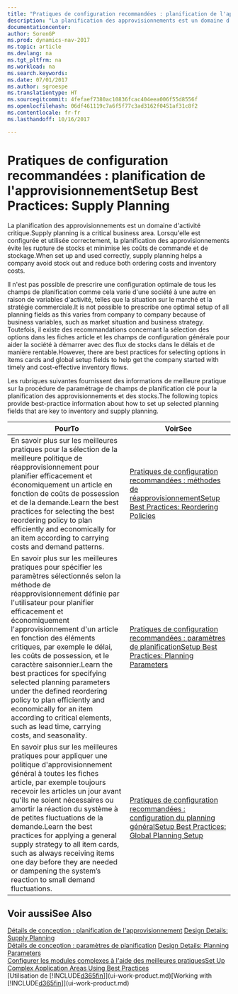 ```yaml
---
title: "Pratiques de configuration recommandées : planification de l'approvisionnement"
description: "La planification des approvisionnements est un domaine d'activité critique. Lorsqu'elle est configurée et utilisée correctement, la planification des approvisionnements évite les rupture de stocks et minimise les coûts de commande et de stockage."
documentationcenter: 
author: SorenGP
ms.prod: dynamics-nav-2017
ms.topic: article
ms.devlang: na
ms.tgt_pltfrm: na
ms.workload: na
ms.search.keywords: 
ms.date: 07/01/2017
ms.author: sgroespe
ms.translationtype: HT
ms.sourcegitcommit: 4fefaef7380ac10836fcac404eea006f55d8556f
ms.openlocfilehash: 06df461119c7a6f5f77c3ad3162f0451af31c8f2
ms.contentlocale: fr-fr
ms.lasthandoff: 10/16/2017

---
```

# <a name="setup-best-practices-supply-planning"></a><span data-ttu-id="9fd3f-104">Pratiques de configuration recommandées : planification de l'approvisionnement</span><span class="sxs-lookup"><span data-stu-id="9fd3f-104">Setup Best Practices: Supply Planning</span></span>
<span data-ttu-id="9fd3f-105">La planification des approvisionnements est un domaine d'activité critique.</span><span class="sxs-lookup"><span data-stu-id="9fd3f-105">Supply planning is a critical business area.</span></span> <span data-ttu-id="9fd3f-106">Lorsqu'elle est configurée et utilisée correctement, la planification des approvisionnements évite les rupture de stocks et minimise les coûts de commande et de stockage.</span><span class="sxs-lookup"><span data-stu-id="9fd3f-106">When set up and used correctly, supply planning helps a company avoid stock out and reduce both ordering costs and inventory costs.</span></span>  

 <span data-ttu-id="9fd3f-107">Il n'est pas possible de prescrire une configuration optimale de tous les champs de planification comme cela varie d'une société à une autre en raison de variables d'activité, telles que la situation sur le marché et la stratégie commerciale.</span><span class="sxs-lookup"><span data-stu-id="9fd3f-107">It is not possible to prescribe one optimal setup of all planning fields as this varies from company to company because of business variables, such as market situation and business strategy.</span></span> <span data-ttu-id="9fd3f-108">Toutefois, il existe des recommandations concernant la sélection des options dans les fiches article et les champs de configuration générale pour aider la société à démarrer avec des flux de stocks dans le délais et de manière rentable.</span><span class="sxs-lookup"><span data-stu-id="9fd3f-108">However, there are best practices for selecting options in items cards and global setup fields to help get the company started with timely and cost-effective inventory flows.</span></span>  

 <span data-ttu-id="9fd3f-109">Les rubriques suivantes fournissent des informations de meilleure pratique sur la procédure de paramétrage de champs de planification clé pour la planification des approvisionnements et des stocks.</span><span class="sxs-lookup"><span data-stu-id="9fd3f-109">The following topics provide best-practice information about how to set up selected planning fields that are key to inventory and supply planning.</span></span>  

|<span data-ttu-id="9fd3f-110">**Pour**</span><span class="sxs-lookup"><span data-stu-id="9fd3f-110">**To**</span></span>|<span data-ttu-id="9fd3f-111">**Voir**</span><span class="sxs-lookup"><span data-stu-id="9fd3f-111">**See**</span></span>|  
|------------|-------------|  
|<span data-ttu-id="9fd3f-112">En savoir plus sur les meilleures pratiques pour la sélection de la meilleure politique de réapprovisionnement pour planifier efficacement et économiquement un article en fonction de coûts de possession et de la demande.</span><span class="sxs-lookup"><span data-stu-id="9fd3f-112">Learn the best practices for selecting the best reordering policy to plan efficiently and economically for an item according to carrying costs and demand patterns.</span></span>|[<span data-ttu-id="9fd3f-113">Pratiques de configuration recommandées : méthodes de réapprovisionnement</span><span class="sxs-lookup"><span data-stu-id="9fd3f-113">Setup Best Practices: Reordering Policies</span></span>](setup-best-practices-reordering-policies.md)|  
|<span data-ttu-id="9fd3f-114">En savoir plus sur les meilleures pratiques pour spécifier les paramètres sélectionnés selon la méthode de réapprovisionnement définie par l'utilisateur pour planifier efficacement et économiquement l'approvisionnement d'un article en fonction des éléments critiques, par exemple le délai, les coûts de possession, et le caractère saisonnier.</span><span class="sxs-lookup"><span data-stu-id="9fd3f-114">Learn the best practices for specifying selected planning parameters under the defined reordering policy to plan efficiently and economically for an item according to critical elements, such as lead time, carrying costs, and seasonality.</span></span>|[<span data-ttu-id="9fd3f-115">Pratiques de configuration recommandées : paramètres de planification</span><span class="sxs-lookup"><span data-stu-id="9fd3f-115">Setup Best Practices: Planning Parameters</span></span>](setup-best-practices-planning-parameters.md)|  
|<span data-ttu-id="9fd3f-116">En savoir plus sur les meilleures pratiques pour appliquer une politique d'approvisionnement général à toutes les fiches article, par exemple toujours recevoir les articles un jour avant qu'ils ne soient nécessaires ou amortir la réaction du système à de petites fluctuations de la demande.</span><span class="sxs-lookup"><span data-stu-id="9fd3f-116">Learn the best practices for applying a general supply strategy to all item cards, such as always receiving items one day before they are needed or dampening the system’s reaction to small demand fluctuations.</span></span>|[<span data-ttu-id="9fd3f-117">Pratiques de configuration recommandées : configuration du planning général</span><span class="sxs-lookup"><span data-stu-id="9fd3f-117">Setup Best Practices: Global Planning Setup</span></span>](setup-best-practices-global-planning-setup.md)|  

## <a name="see-also"></a><span data-ttu-id="9fd3f-118">Voir aussi</span><span class="sxs-lookup"><span data-stu-id="9fd3f-118">See Also</span></span>  
 <span data-ttu-id="9fd3f-119">[Détails de conception : planification de l'approvisionnement](design-details-supply-planning.md) </span><span class="sxs-lookup"><span data-stu-id="9fd3f-119">[Design Details: Supply Planning](design-details-supply-planning.md) </span></span>  
 <span data-ttu-id="9fd3f-120">[Détails de conception : paramètres de planification](design-details-planning-parameters.md) </span><span class="sxs-lookup"><span data-stu-id="9fd3f-120">[Design Details: Planning Parameters](design-details-planning-parameters.md) </span></span>  
 [<span data-ttu-id="9fd3f-121">Configurer les modules complexes à l'aide des meilleures pratiques</span><span class="sxs-lookup"><span data-stu-id="9fd3f-121">Set Up Complex Application Areas Using Best Practices</span></span>](set-up-complex-application-areas-using-best-practices.md)  
 <span data-ttu-id="9fd3f-122">[Utilisation de [!INCLUDE[d365fin](includes/d365fin_md.md)]](ui-work-product.md)</span><span class="sxs-lookup"><span data-stu-id="9fd3f-122">[Working with [!INCLUDE[d365fin](includes/d365fin_md.md)]](ui-work-product.md)</span></span>

